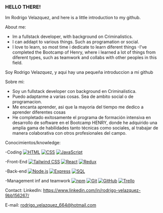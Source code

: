 ### HELLO THERE!


Im Rodrigo Velazquez, and here is a little introduction to my github.


About me:
- Im a fullstack developer, with background on Criminalistics.
- I can addapt to various things. Such as programation or social.
- I love to learn, so most time i dedicate to learn diferent things
-I've completed the Bootcamp of Henry, where i learned a lot of things from diferent types, such as teamwork and collabs with other peoples in this field.


Soy Rodrigo Velazquez, y aqui hay una pequeña introduccion a mi github


Sobre mi:
- Soy un fullstack developer con background en Criminalistica.
- Puedo adaptarme a varias cosas. Sea de ambito social o de programacion.
- Me encanta aprender, asi que la mayoria del tiempo me dedico a aprender diferentes cosas
- He completado exitosamente el programa de formación intensiva en desarrollo de software en el Bootcamp HENRY, donde he adquirido una amplia gama de habilidades tanto técnicas como sociales, al trabajar de manera colaborativa con otros profesionales del campo.

Conocimientos/knowledge:

-Coding 
[![HTML](https://img.shields.io/badge/-HTML-orange?style=flat-square)](https://es.wikipedia.org/wiki/HTML)  [![CSS](https://img.shields.io/badge/-CSS-blue?style=flat-square&logo=css3)](https://developer.mozilla.org/docs/Web/CSS)  [![JavaScript](https://img.shields.io/badge/-JavaScript-yellow?style=flat-square&logo=javascript)](https://developer.mozilla.org/docs/Web/JavaScript)

-Front-End 
[![Tailwind CSS](https://img.shields.io/badge/-Tailwind_CSS-blueviolet?style=flat-square)](https://tailwindcss.com/)  [![React](https://img.shields.io/badge/-React-blue?style=flat-square&logo=react)](https://reactjs.org/)  [![Redux](https://img.shields.io/badge/-Redux-purple?style=flat-square&logo=redux)](https://redux.js.org/)

-Back-end 
[![Node.js](https://img.shields.io/badge/-Node.js-green?style=flat-square&logo=node.js)](https://nodejs.org/) [![Express](https://img.shields.io/badge/-Express-black?style=flat-square&logo=express)](https://expressjs.com/) [![SQL](https://img.shields.io/badge/-SQL-blue?style=flat-square&logo=sql)](https://en.wikipedia.org/wiki/SQL)

-Management inf and teamwork 
[![npm](https://img.shields.io/badge/-npm-red?style=flat-square&logo=npm)](https://www.npmjs.com/)
[![Git](https://img.shields.io/badge/-Git-black?style=flat-square&logo=git)](https://git-scm.com/)
[![GitHub](https://img.shields.io/badge/-GitHub-black?style=flat-square&logo=github)](https://github.com/) 
[![Trello](https://img.shields.io/badge/-Trello-blue?style=flat-square&logo=trello)](https://trello.com/)


Contact:
LinkedIn:
https://www.linkedin.com/in/rodrigo-velazquez-9bb156267/

E-mail:
rodrigo_velazquez_664@hotmail.com 


